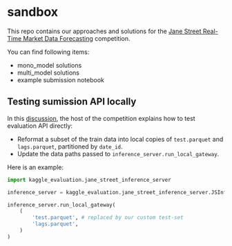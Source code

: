 # sandbox
This repo contains our approaches and solutions for the [Jane Street Real-Time Market Data Forecasting](https://www.kaggle.com/competitions/jane-street-real-time-market-data-forecasting/overview) competition.

You can find following items:
- mono_model solutions
- multi_model solutions
- example submission notebook

## Testing sumission API locally

In this [discussion](https://www.kaggle.com/competitions/jane-street-real-time-market-data-forecasting/discussion/542022#3026394), the host of the competition explains how to test evaluation API directly:

- Reformat a subset of the train data into local copies of `test.parquet` and `lags.parquet`, partitioned by `date_id`.
- Update the data paths passed to `inference_server.run_local_gateway`.

Here is an example:
```py
import kaggle_evaluation.jane_street_inference_server

inference_server = kaggle_evaluation.jane_street_inference_server.JSInferenceServer(predict)

inference_server.run_local_gateway(
    (
        'test.parquet', # replaced by our custom test-set
        'lags.parquet',
    )
)
```
